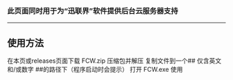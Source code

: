 
### 此页面同时用于为“迅联界”软件提供后台云服务器支持

--- 
## 使用方法
在本页或releases页面下载 FCW.zip 压缩包并解压
复制文件到一个## 仅含英文和/或数字 ##的路径下（程序启动时会提示）
打开 FCW.exe 使用
